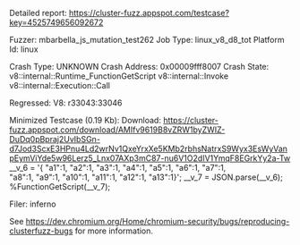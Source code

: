 Detailed report: https://cluster-fuzz.appspot.com/testcase?key=4525749656092672

Fuzzer: mbarbella_js_mutation_test262
Job Type: linux_v8_d8_tot
Platform Id: linux

Crash Type: UNKNOWN
Crash Address: 0x00009fff8007
Crash State:
  v8::internal::Runtime_FunctionGetScript
  v8::internal::Invoke
  v8::internal::Execution::Call
  
Regressed: V8: r33043:33046

Minimized Testcase (0.19 Kb):
Download: https://cluster-fuzz.appspot.com/download/AMIfv9619B8vZRW1byZWIZ-DuDq0pBpraj2UvIbSGn-d7Jod3ScxE3HPnu4Ld2wrNv1QxeYrxXe5KMb2rbhsNatrxS9Wyx3EsWyVanpEymViYde5w96Lerz5_Lnx07AXp3mC87-nu6V1O2dIV1YmqF8EGrkYy2a-Tw
__v_6 = '{ "a1":1, "a2":1, "a3":1, "a4":1, "a5":1, "a6":1, "a7":1,\
               "a8":1, "a9":1, "a10":1, "a11":1, "a12":1, "a13":1}';
__v_7 = JSON.parse(__v_6);
%FunctionGetScript(__v_7);


Filer: inferno

See https://dev.chromium.org/Home/chromium-security/bugs/reproducing-clusterfuzz-bugs for more information.